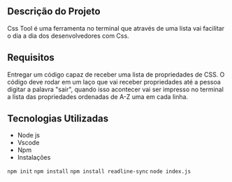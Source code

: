 ## Descrição do Projeto

Css Tool é uma ferramenta no terminal que através de uma lista vai facilitar o dia a dia dos desenvolvedores com Css.

## Requisitos

Entregar um código capaz de receber uma lista de propriedades de CSS. O código deve rodar em um laço que vai receber propriedades até a pessoa digitar a palavra "sair", quando isso acontecer vai ser impresso no terminal a lista das propriedades ordenadas de A-Z uma em cada linha.

## Tecnologias Utilizadas
- Node js
- Vscode
- Npm
- Instalações

`npm init`  `npm install` `npm install readline-sync` `node index.js`
